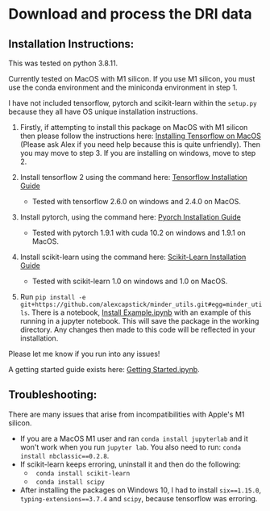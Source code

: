 # Download and process the DRI data


## Installation Instructions:

This was tested on python 3.8.11.

Currently tested on MacOS with M1 silicon. If you use M1 silicon, you must use the conda environment and the miniconda environment in step 1.

I have not included tensorflow, pytorch and scikit-learn within the ```setup.py``` because they all have OS unique installation instructions.


1. Firstly, if attempting to install this package on MacOS with M1 silicon then please follow the instructions here: [Installing Tensorflow on MacOS](https://github.com/apple/tensorflow_macos/issues/153) (Please ask Alex if you need help because this is quite unfriendly). Then you may move to step 3. If you are installing on windows, move to step 2.

2. Install tensorflow 2 using the command here: [Tensorflow Installation Guide](https://www.tensorflow.org/install)
    - Tested with tensorflow 2.6.0 on windows and 2.4.0 on MacOS.

3. Install pytorch, using the command here: [Pyorch Installation Guide](https://pytorch.org/get-started/locally/)
    - Tested with pytorch 1.9.1 with cuda 10.2 on windows and 1.9.1 on MacOS.

4. Install scikit-learn using the command here: [Scikit-Learn Installation Guide](https://scikit-learn.org/stable/install.html)
    - Tested with scikit-learn 1.0 on windows and 1.0 on MacOS.

4. Run ```pip install -e git+https://github.com/alexcapstick/minder_utils.git#egg=minder_utils```. There is a notebook, [Install Example.ipynb](https://github.com/alexcapstick/minder_utils/blob/main/Install%20Example.ipynb) with an example of this running in a jupyter notebook. This will save the package in the working directory. Any changes then made to this code will be reflected in your installation.


Please let me know if you run into any issues!

A getting started guide exists here: [Getting Started.ipynb](https://github.com/alexcapstick/minder_utils/blob/main/Getting%20Started.ipynb).


## Troubleshooting:

There are many issues that arise from incompatibilities with Apple's M1 silicon.

- If you are a MacOS M1 user and ran ```conda install jupyterlab``` and it won't work when you run ```jupyter lab```. You also need to run: ```conda install nbclassic==0.2.8```.
- If scikit-learn keeps erroring, uninstall it and then do the following:
    - ``` conda install scikit-learn```
    - ``` conda install scipy```
- After installing the packages on Windows 10, I had to install ```six==1.15.0```, ```typing-extensions==3.7.4``` and ```scipy```, because tensorflow was erroring. 


